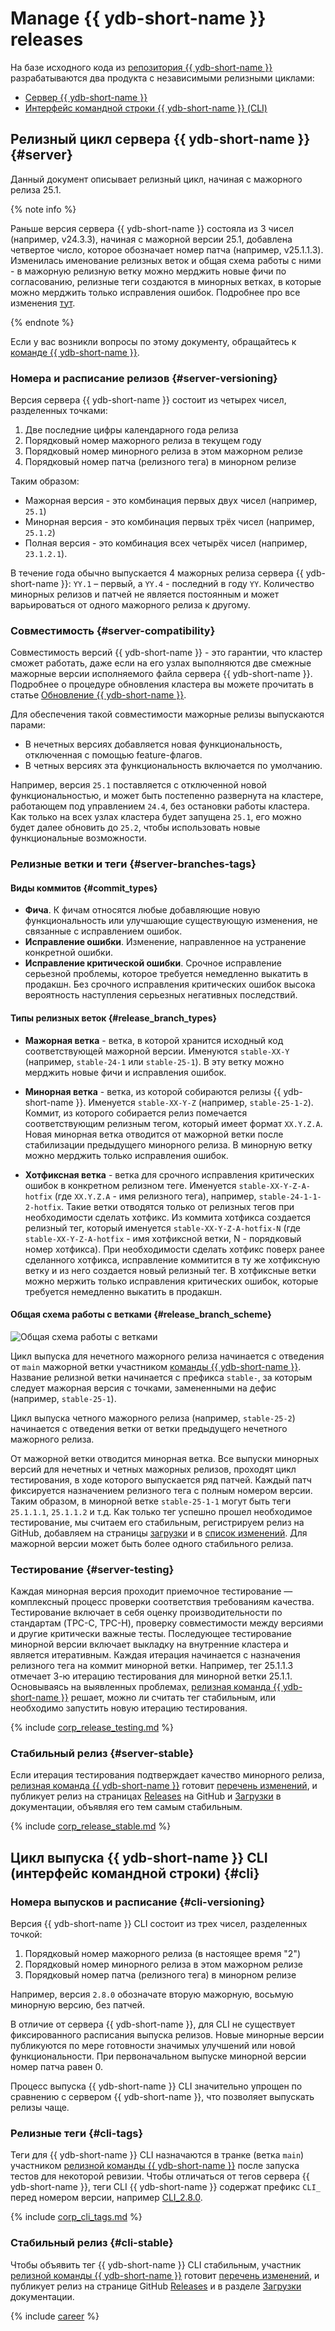 # Manage {{ ydb-short-name }} releases

На базе исходного кода из [репозитория {{ ydb-short-name }}](https://github.com/ydb-platform/ydb) разрабатываются два продукта с независимыми релизными циклами:

- [Сервер {{ ydb-short-name }}](#server)
- [Интерфейс командной строки {{ ydb-short-name }} (CLI)](#cli)

## Релизный цикл сервера {{ ydb-short-name }} {#server}

Данный документ описывает релизный цикл, начиная с мажорного релиза 25.1.

{% note info %}

Раньше версия сервера {{ ydb-short-name }} состояла из 3 чисел (например, v24.3.3), начиная с мажорной версии 25.1, добавлена четвертое число, которое обозначает номер патча (например, v25.1.1.3). Изменилась именование релизных веток и общая схема работы с ними - в мажорную релизную ветку можно мерджить новые фичи по согласованию, релизные теги создаются в минорных ветках, в которые можно мерджить только исправления ошибок. Подробнее про все изменения [тут](#release_branch_scheme).

{% endnote %}

Если у вас возникли вопросы по этому документу, обращайтесь к [команде {{ ydb-short-name }}](https://github.com/orgs/ydb-platform/teams/engineering).

### Номера и расписание релизов {#server-versioning}

Версия сервера {{ ydb-short-name }} состоит из четырех чисел, разделенных точками:

1. Две последние цифры календарного года релиза
2. Порядковый номер мажорного релиза в текущем году
3. Порядковый номер минорного релиза в этом мажорном релизе
4. Порядковый номер патча (релизного тега) в минорном релизе

Таким образом:

* Мажорная версия - это комбинация первых двух чисел (например, `25.1`)
* Минорная версия - это комбинация первых трёх чисел (например, `25.1.2`)
* Полная версия - это комбинация всех четырёх чисел (например, `23.1.2.1`).

В течение года обычно выпускается 4 мажорных релиза сервера {{ ydb-short-name }}: `YY.1` – первый, а `YY.4` - последний в году `YY`. Количество минорных релизов и патчей не является постоянным и может варьироваться от одного мажорного релиза к другому.

### Совместимость {#server-compatibility}

Совместимость версий {{ ydb-short-name }} - это гарантии, что кластер сможет работать, даже если на его узлах выполняются две смежные мажорные версии исполняемого файла сервера {{ ydb-short-name }}. Подробнее о процедуре обновления кластера вы можете прочитать в статье [Обновление {{ ydb-short-name }}](../devops/deployment-options/manual/update-executable.md).

Для обеспечения такой совместимости мажорные релизы выпускаются парами:

* В нечетных версиях добавляется новая функциональность, отключенная с помощью feature-флагов.
* В четных версиях эта функциональность включается по умолчанию.

Например, версия `25.1` поставляется с отключенной новой функциональностью, и может быть постепенно развернута на кластере, работающем под управлением `24.4`, без остановки работы кластера. Как только на всех узлах кластера будет запущена `25.1`, его можно будет далее обновить до `25.2`, чтобы использовать новые функциональные возможности.

### Релизные ветки и теги {#server-branches-tags}

#### Виды коммитов {#commit_types}

* **Фича**. К фичам относятся любые добавляющие новую функциональность или улучшающие существующую изменения, не связанные с исправлением ошибок.
* **Исправление ошибки**. Изменение, направленное на устранение конкретной ошибки.
* **Исправление критической ошибки**. Срочное исправление серьезной проблемы, которое требуется немедленно выкатить в продакшн. Без срочного исправления критических ошибок высока вероятность наступления серьезных негативных последствий.

#### Типы релизных веток {#release_branch_types}

* **Мажорная ветка** - ветка, в которой хранится исходный код соответствующей мажорной версии. Именуются `stable-XX-Y` (например, `stable-24-1` или `stable-25-1`). В эту ветку можно мерджить новые фичи и исправления ошибок.

* **Минорная ветка** - ветка, из которой собираются релизы {{ ydb-short-name }}. Именуется `stable-XX-Y-Z` (например, `stable-25-1-2`). Коммит, из которого собирается релиз помечается соответствующим релизным тегом, который имеет формат `XX.Y.Z.A`. Новая минорная ветка отводится от мажорной ветки после стабилизации предыдущего минорного релиза. В минорную ветку можно мерджить только исправления ошибок.

* **Хотфиксная ветка** - ветка для срочного исправления критических ошибок в конкретном релизном теге. Именуется `stable-XX-Y-Z-A-hotfix` (где `XX.Y.Z.A` - имя релизного тега), например, `stable-24-1-1-2-hotfix`. Такие ветки отводятся только от релизных тегов при необходимости сделать хотфикс. Из коммита хотфикса создается релизный тег, который именуется `stable-XX-Y-Z-A-hotfix-N` (где `stable-XX-Y-Z-A-hotfix` - имя хотфиксной ветки, N - порядковый номер хотфикса). При необходимости сделать хотфикс поверх ранее сделанного хотфикса, исправление коммитится в ту же хотфиксную ветку и из него создается новый релизный тег. В хотфиксные ветки можно мержить только исправления критических ошибок, которые требуется немедленно выкатить в продакшн.

#### Общая схема работы с ветками {#release_branch_scheme}

![Общая схема работы с ветками](_assets/major_release_branches.svg)

Цикл выпуска для нечетного мажорного релиза начинается с отведения от `main` мажорной ветки участником [команды {{ ydb-short-name }}](https://github.com/orgs/ydb-platform/teams/engineering). Название релизной ветки начинается с префикса `stable-`, за которым следует мажорная версия с точками, замененными на дефис (например, `stable-25-1`).

Цикл выпуска четного мажорного релиза (например, `stable-25-2`) начинается с отведения ветки от ветки предыдущего нечетного мажорного релиза.

От мажорной ветки отводится минорная ветка. Все выпуски минорных версий для нечетных и четных мажорных релизов, проходят цикл тестирования, в ходе которого выпускается ряд патчей. Каждый патч фиксируется назначением релизного тега с полным номером версии. Таким образом, в минорной ветке `stable-25-1-1` могут быть теги `25.1.1.1`, `25.1.1.2` и т.д. Как только тег успешно прошел необходимое тестирование, мы считаем его стабильным, регистрируем релиз на GitHub, добавляем на страницы [загрузки](../downloads/index.md#ydb-server) и в [список изменений](../changelog-server.md). Для мажорной версии может быть более одного стабильного релиза.

### Тестирование {#server-testing}

Каждая минорная версия проходит приемочное тестирование — комплексный процесс проверки соответствия требованиям качества. Тестирование включает в себя оценку производительности по стандартам (TPC-C, TPC-H), проверку совместимости между версиями и другие критически важные тесты. Последующее тестирование минорной версии включает выкладку на внутренние кластера и является итеративным. Каждая итерация начинается с назначения релизного тега на коммит минорной ветки. Например, тег 25.1.1.3 отмечает 3-ю итерацию тестирования для минорной ветки 25.1.1. Основываясь на выявленных проблемах, [релизная команда {{ ydb-short-name }}](https://github.com/orgs/ydb-platform/teams/release) решает, можно ли считать тег стабильным, или необходимо запустить новую итерацию тестирования.

{% include [corp_release_testing.md](_includes/corp_release_testing.md) %}

### Стабильный релиз {#server-stable}

Если итерация тестирования подтверждает качество минорного релиза, [релизная команда {{ ydb-short-name }}](https://github.com/orgs/ydb-platform/teams/release) готовит [перечень изменений](../changelog-server.md), и публикует релиз на страницах [Releases](https://github.com/ydb-platform/ydb/releases) на GitHub и [Загрузки](../downloads/index.md#ydb-server) в документации, объявляя его тем самым стабильным.

{% include [corp_release_stable.md](_includes/corp_release_stable.md) %}

## Цикл выпуска {{ ydb-short-name }} CLI (интерфейс командной строки) {#cli}

### Номера выпусков и расписание {#cli-versioning}

Версия {{ ydb-short-name }} CLI состоит из трех чисел, разделенных точкой:

1. Порядковый номер мажорного релиза (в настоящее время "2")
2. Порядковый номер минорного релиза в этом мажорном релизе
3. Порядковый номер патча (релизного тега) в минорном релизе

Например, версия `2.8.0` обозначате вторую мажорную, восьмую минорную версию, без патчей.

В отличие от сервера {{ ydb-short-name }}, для CLI не существует фиксированного расписания выпуска релизов. Новые минорные версии публикуются по мере готовности значимых улучшений или новой функциональности. При первоначальном выпуске минорной версии номер патча равен 0.

Процесс выпуска {{ ydb-short-name }} CLI значительно упрощен по сравнению с сервером {{ ydb-short-name }}, что позволяет выпускать релизы чаще.

### Релизные теги {#cli-tags}

Теги для {{ ydb-short-name }} CLI назначаются в транке (ветка `main`) участником [релизной команды {{ ydb-short-name }}](https://github.com/orgs/ydb-platform/teams/release) после запуска тестов для некоторой ревизии. Чтобы отличаться от тегов сервера {{ ydb-short-name }}, теги CLI {{ ydb-short-name }} содержат префикс `CLI_` перед номером версии, например [CLI_2.8.0](https://github.com/ydb-platform/ydb/tree/CLI_2.8.0).

{% include [corp_cli_tags.md](_includes/corp_cli_tags.md) %}

### Стабильный релиз {#cli-stable}

Чтобы объявить тег {{ ydb-short-name }} CLI стабильным, участник [релизной команды {{ ydb-short-name }}](https://github.com/orgs/ydb-platform/teams/release) готовит [перечень изменений](../changelog-cli.md), и публикует релиз на странице GitHub [Releases](https://github.com/ydb-platform/ydb/releases) и в разделе [Загрузки](../downloads/index.md#ydb-cli) документации.

{% include [career](./_includes/career.md) %}
